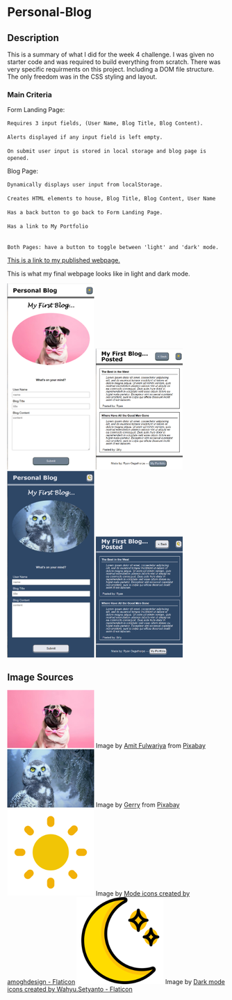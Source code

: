 # Personal-Blog
## Description
This is a summary of what I did for the week 4 challenge. I was given no starter code and was required to build everything from scratch. There was very specific requirments on this project. Including a DOM file structure. The only freedom was in the CSS styling and layout. 

### Main Criteria

Form Landing Page: 

    Requires 3 input fields, (User Name, Blog Title, Blog Content). 

    Alerts displayed if any input field is left empty. 

    On submit user input is stored in local storage and blog page is opened.
       

Blog Page:

    Dynamically displays user input from localStorage.

    Creates HTML elements to house, Blog Title, Blog Content, User Name

    Has a back button to go back to Form Landing Page.

    Has a link to My Portfolio 


    Both Pages: have a button to toggle between 'light' and 'dark' mode.


<a href="https://rhinosstuff.github.io/Personal-Blog/">
This is a link to my published webpage.</a>

This is what my final webpage looks like in light and dark mode.

<img src="assets/images/form-light.png" width="200">
<img src="assets/images/blog-light.png" width="200">

<img src="assets/images/form-dark.png" width="200">
<img src="assets/images/blog-dark.png" width="200">

## Image Sources

<img src="assets/images/pug.jpg" width="200">
Image by <a href="https://pixabay.com/users/helpinghounds-29985356/?utm_source=link-attribution&utm_medium=referral&utm_campaign=image&utm_content=8632718">Amit Fulwariya</a> from <a href="https://pixabay.com//?utm_source=link-attribution&utm_medium=referral&utm_campaign=image&utm_content=8632718">Pixabay</a>

<img src="assets/images/owl.jpg" width="200">
Image by <a href="https://pixabay.com/users/moonzigg-6341937/?utm_source=link-attribution&utm_medium=referral&utm_campaign=image&utm_content=3184032">Gerry</a> from <a href="https://pixabay.com//?utm_source=link-attribution&utm_medium=referral&utm_campaign=image&utm_content=3184032">Pixabay</a>

<img src="assets/images/day-mode.png" width="200">
Image by <a href="https://www.flaticon.com/free-icons/mode" title="mode icons">Mode icons created by amoghdesign - Flaticon</a>

<img src="assets/images/night-mode.png" width="200">
Image by <a href="https://www.flaticon.com/free-icons/dark-mode" title="dark mode icons">Dark mode icons created by Wahyu.Setyanto - Flaticon</a>

